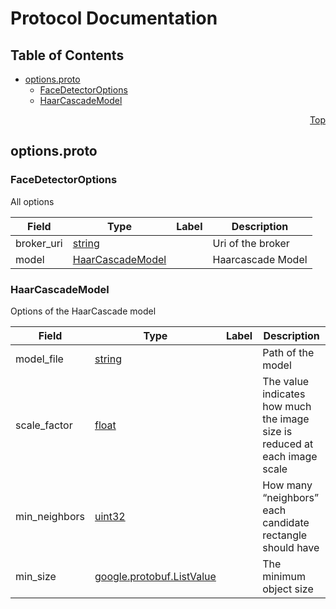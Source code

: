 # Protocol Documentation
<a name="top"></a>

## Table of Contents

- [options.proto](#options.proto)
    - [FaceDetectorOptions](#.FaceDetectorOptions)
    - [HaarCascadeModel](#.HaarCascadeModel)
  
  
  
  




<a name="options.proto"></a>
<p align="right"><a href="#top">Top</a></p>

## options.proto



<a name=".FaceDetectorOptions"></a>

### FaceDetectorOptions
All options


| Field | Type | Label | Description |
| ----- | ---- | ----- | ----------- |
| broker_uri | [string](#string) |  | Uri of the broker |
| model | [HaarCascadeModel](#HaarCascadeModel) |  | Haarcascade Model |






<a name=".HaarCascadeModel"></a>

### HaarCascadeModel
Options of the HaarCascade model


| Field | Type | Label | Description |
| ----- | ---- | ----- | ----------- |
| model_file | [string](#string) |  | Path of the model |
| scale_factor | [float](#float) |  | The value indicates how much the image size is reduced at each image scale |
| min_neighbors | [uint32](#uint32) |  | How many “neighbors” each candidate rectangle should have |
| min_size | [google.protobuf.ListValue](#google.protobuf.ListValue) |  | The minimum object size |





 

 

 

 



